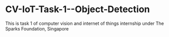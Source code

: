 # CV-IoT-Task-1--Object-Detection
This is task 1 of computer vision and internet of things internship under The Sparks Foundation, Singapore
